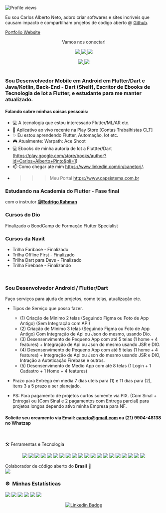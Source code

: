 <link rel="stylesheet" href="../css/social-circles.min.css">
<p align="left"> <img src="https://komarev.com/ghpvc/?username=caneto&color=lightgrey&style=flat" alt="Profile views" /> </p>

<p>Eu sou Carlos Alberto Neto, adoro criar softwares e sites incríveis que causam impacto e compartilham projetos de código aberto @ <a href="https://github.com/caneto">Github</a>.</p>

<p><a href="http://caneto.github.io/">Portfolio Website</a></p>
<p align="center">Vamos nos conectar!</p>
<p align="center">
<a href="https://www.facebook.com/carlos.albertoneto.75">
    <img src="https://img.shields.io/badge/Facebook-1877F2?style=for-the-badge&logo=facebook&logoColor=white" />
</a>
<a href="https://twitter.com/caneto/">
    <img src="https://img.shields.io/badge/Twitter-1DA1F2?style=for-the-badge&logo=twitter&logoColor=white" />
</a>
<a href="https://caneto.github.io/">
    <img src="https://img.shields.io/badge/Portfolio-12100E?style=for-the-badge&logo=medium&logoColor=white" />
</a>
<!--<a href="https://stackoverflow.com/users/12297382/zunairpervaiz">
    <img src="https://img.shields.io/badge/Stack_Overflow-FE7A16?style=for-the-badge&logo=stack-overflow&logoColor=white" />
</a>-->
 </p>

 <div align="center">
   <a  href ="mailto://caneto@gmail.com"><img src="https://img.shields.io/badge/Gmail-D14836?style=for-the-badge&logo=gmail&logoColor=white"</a> 
    <a target="_blank" href="https://github.com/caneto/caneto/blob/main/CV-novo-2024.pdf">
    <img src="https://img.shields.io/badge/curriculum-c?style=for-the-badge&logo=adobe-acrobat-reader&logoColor=white&color=BD0807"/>
  </a>
  </br>
  </br>
</div>

### Sou Desenvolvedor Mobile em Android em Flutter/Dart e Java/Kotlin, Back-End - Dart (Shelf), Escritor de Ebooks de Tecnologia de Iot a Flutter, e estudante para me manter atualizado.

#### Falando sobre minhas coisas pessoais:
- 💻 A tecnologia que estou interessado Flutter/ML/AR etc.
- 📱 Aplicativo ao vivo recente na Play Store [Contas Trabalhistas CLT]
- ✨ Eu estou aprendendo Flutter, Automação, Iot etc.
- 🎮 Atualmente: Warpath: Ace Shoot 
- 💻 Ebooks de minha autoria de Iot a Fluttter/Dart (https://play.google.com/store/books/author?id=Carlos+Alberto+Pinto&pli=1)
- 📫 Como chegar até mim https://www.linkedin.com/in/canetorj/.
- >>> Meu Portal https://www.capsistema.com.br

### Estudando na Academia do Flutter - Fase final

 com o instrutor **[@Rodrigo Rahman](https://br.linkedin.com/in/rodrigo-rahman)** 
 
### Cursos do Dio

 Finalizado o BoodCamp de Formação Flutter Specialist

### Cursos da Navit ###

  - Trilha Faribase - Finalizado 
  - Trilha Offline First - Finalizado
  - Trilha Dart para Devs - Finalizado
  - Trilha Firebase - Finalizando

<br/> 

### Sou Desenvolvedor Android / Flutter/Dart ### 

Faço serviços para ajuda de projetos, como telas, atualização etc.

- Tipos de Serviço que posso fazer.
  - (1) Criação de Minimo 2 telas (Seguindo Figma ou Foto de App Antigo) (Sem Integração com API)
  - (2) Criação de Minimo 3 telas (Seguindo Figma ou Foto de App Antigo) Com Integração de Api ou Json do mesmo, usando Dio.
  - (3) Desensenvimento de Pequeno App com até 5 telas (1 home + 4 features) + Integração de Api ou Json do mesmo usando JSR e DIO.
  - (4) Desensenvimento de Pequeno App com até 5 telas (1 home + 4 features) + Integração de Api ou Json do mesmo usando JSR e DIO, Intração a Auteticação Firebase e outros.
  - (5) Desensenvimento de Medio App com até 8 telas (1 Login + 1 Cadastro + 1 Home + 4 features)

- Prazo para Entrega em media 7 dias uteis para (1) e 11 dias para (2), itens 3 a 5 prazo a ser planejado.

- PS: Para pagamento de projetos curtos somente via PIX. (Com Sinal + Entrega) ou (Com Sinal e 2 pagamentos com Entrega parcial) para projetos longos dependo ativo minha Empresa para NF.

#### Solicite seu orcamento via Email: caneto@gmail.com ou (21) 9904-48138 no Whatzap ####

<br/>

<p align="left">🛠 Ferramentas e Tecnologia</p>
<div align="center">
<img src="https://img.shields.io/badge/Flutter-02569B?style=for-the-badge&logo=flutter&logoColor=white" />
<img src="https://img.shields.io/badge/Dart-0175C2?style=for-the-badge&logo=dart&logoColor=white" />
<img src="https://img.shields.io/badge/firebase-ffca28?style=for-the-badge&logo=firebase&logoColor=black" />
<img src="https://img.shields.io/badge/Python-FFD43B?style=for-the-badge&logo=python&logoColor=darkgreen" />
<img src="https://img.shields.io/badge/Git-F05032?style=for-the-badge&logo=git&logoColor=white" />
<img src="https://img.shields.io/badge/-GitHub-05122A?style=for-the-badge&logo=github&logoColor=white" />  
<img src="https://img.shields.io/badge/-Docker-05122A?style=for-the-badge&logo=docker&logoColor=white" />  
<img src="https://img.shields.io/badge/-Android%20Studio-32CD32?style=for-the-badge&logo=androidstudio" />  
<img src="https://img.shields.io/badge/-Visual%20Studio%20Code-32CD32?style=for-the-badge&logo=visual-studio-code&logoColor=007ACC" />  
<img src="https://img.shields.io/badge/-Figma-05122A?style=for-the-badge&logo=figma&logoColor=white" />  
<img src="https://img.shields.io/badge/-c++-black?style=for-the-badge&logo=c%2B%2B&logoColor=white" />
<img src="https://img.shields.io/badge/-SQL%20Server-02569B?style=for-the-badge&logo=microsoftsqlserver&logoColor=white" />
<img src="https://img.shields.io/badge/-PostgreSQL-02569B?style=for-the-badge&logo=postgresql&logoColor=white" />  
<img src="https://img.shields.io/badge/-MySQL-02569B?style=for-the-badge&logo=mysql&logoColor=white" />  
<img src="https://img.shields.io/badge/-SQLite-02569B?style=for-the-badge&logo=sqlite&logoColor=white" />  
<img src="https://img.shields.io/badge/-Windows-0175C2?style=for-the-badge&logo=windows" />
<img src="https://img.shields.io/badge/-Linux-05122A?style=for-the-badge&logo=linux" />
<img src="https://img.shields.io/badge/-Android-0175C2?style=for-the-badge&logo=android" />
<img src="https://img.shields.io/badge/-Node.js-05122A?style=for-the-badge&logo=node.js&logoColor=white" />  
<img src="https://img.shields.io/badge/-PHP-05122A?style=for-the-badge&logo=php&logoColor=white" />  


<!-- <img src="https://img.shields.io/badge/Java-white?style=for-the-badge&
logo=Java&logoColor=black" /> -->
</div>

Colaborador de código aberto do <b>Brasil</b> 💚
<br/>
![](https://visitor-badge-reloaded.herokuapp.com/badge?page_id=caneto&color=red&style=for-the-badge&logo=Github)
<br/>
### ⚙️ &nbsp;Minhas Estatísticas

![](https://github-profile-summary-cards.vercel.app/api/cards/profile-details?username=caneto&theme=nord_bright)
![](https://github-profile-summary-cards.vercel.app/api/cards/stats?username=caneto&theme=nord_bright)
![](https://github-profile-summary-cards.vercel.app/api/cards/productive-time?username=caneto&theme=nord_bright)
![](https://github-profile-summary-cards.vercel.app/api/cards/repos-per-language?username=caneto&theme=nord_bright)
![](https://github-profile-summary-cards.vercel.app/api/cards/most-commit-language?username=caneto&theme=nord_bright)
![](https://github-readme-streak-stats.herokuapp.com?user=caneto&theme=white&locale=pt-br&date_format=j%2Fn%5B%2FY%5D)

   
   <div align="center">

   [![Linkedin Badge](https://img.shields.io/badge/-Carlos%20Alberto-292929?style=flat-square&logo=Linkedin&logoColor=white&link=https://www.linkedin.com/in/canetorj/)](https://www.linkedin.com/in/canetorj/)

   </div>
